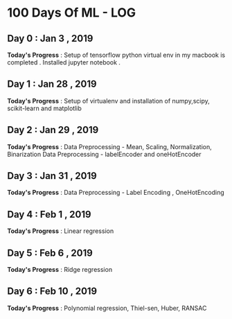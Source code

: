 # 100 Days Of ML - LOG

## Day 0 : Jan 3 , 2019
 
**Today's Progress** : Setup of tensorflow python virtual env in my macbook is completed . Installed jupyter notebook .


## Day 1 : Jan 28 , 2019
 
**Today's Progress** : Setup of virtualenv and installation of numpy,scipy, scikit-learn and matplotlib


## Day 2 : Jan 29 , 2019
 
**Today's Progress** : 
Data Preprocessing - Mean, Scaling, Normalization, Binarization
Data Preprocessing - labelEncoder and oneHotEncoder


## Day 3 : Jan 31 , 2019
 
**Today's Progress** : 
Data Preprocessing - Label Encoding , OneHotEncoding


## Day 4 : Feb 1 , 2019
 
**Today's Progress** : 
Linear regression


## Day 5 : Feb 6 , 2019
 
**Today's Progress** : 
Ridge regression


## Day 6 : Feb 10 , 2019
 
**Today's Progress** : 
Polynomial regression, Thiel-sen, Huber, RANSAC


